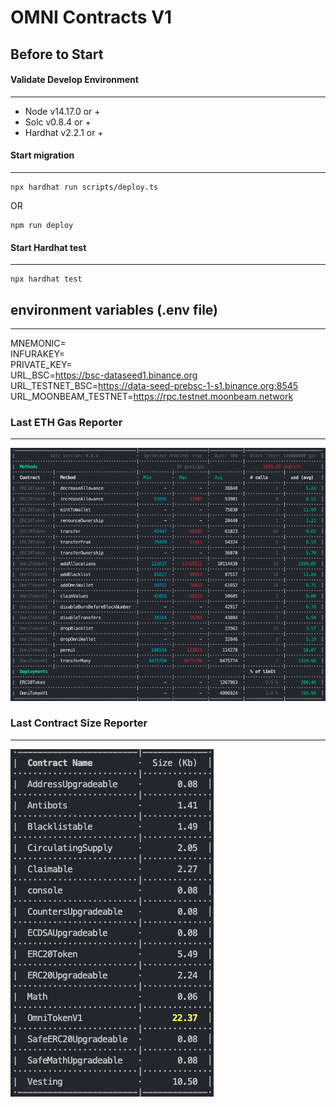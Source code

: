 # OMNI Contracts V1

Before to Start
---
#### Validate Develop Environment
---
- Node v14.17.0 or +
- Solc v0.8.4 or +
- Hardhat v2.2.1 or +

#### Start migration
---
```
npx hardhat run scripts/deploy.ts
```
OR
```
npm run deploy
```

#### Start Hardhat test
---
```
npx hardhat test
```

## environment variables (.env file)
---
MNEMONIC=
<br/>
INFURAKEY=
<br/>
PRIVATE_KEY=
<br/>
URL_BSC=https://bsc-dataseed1.binance.org
<br/>
URL_TESTNET_BSC=https://data-seed-prebsc-1-s1.binance.org:8545
<br/>
URL_MOONBEAM_TESTNET=https://rpc.testnet.moonbeam.network

### Last ETH Gas Reporter
---
![](./gasreporter.png)


### Last Contract Size Reporter
---
![](./sizereporter.png)

